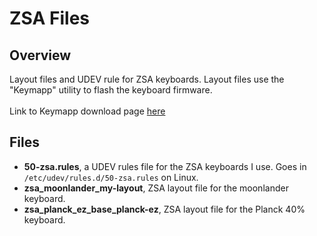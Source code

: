 # ZSA Files

## Overview
Layout files and UDEV rule for ZSA keyboards. Layout files use the "Keymapp" utility to flash the keyboard firmware. <br><br>
Link to Keymapp download page [here](https://www.zsa.io/flash#download)

## Files
* **50-zsa.rules**, a UDEV rules file for the ZSA keyboards I use. Goes in `/etc/udev/rules.d/50-zsa.rules` on Linux.
* **zsa_moonlander_my-layout**, ZSA layout file for the moonlander keyboard.
* **zsa_planck_ez_base_planck-ez**, ZSA layout file for the Planck 40% keyboard.
